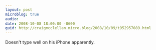 ```yaml
---
layout: post
microblog: true
audio: 
date: 2008-10-08 18:00:00 -0600
guid: http://craigmcclellan.micro.blog/2008/10/09/t952957089.html
---
```

Doesn't type well on his iPhone apparently.
